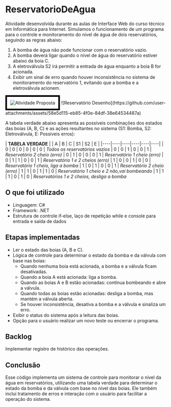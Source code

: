 # ReservatorioDeAgua
Atividade desenvolvida durante as aulas de Interface Web do curso técnico em Informática 
para Internet. Simulamos o funcionamento de um programa para o controle e 
monitoramento do nível de água de dois reservatórios, 
seguindo as regras abaixo:

1. A bomba de água não pode funcionar com o reservatório vazio.
2. A bomba deverá ligar quando o nível de água do reservatório estiver abaixo da boia C.
3. A eletroválvula S2 irá permitir a entrada de água enquanto a boia B for acionada.
4. Exibir um sinal de erro quando houver inconsistência no sistema de monitoramento do reservatório 1, evitando que a bomba e a eletroválvula acionem.
   
<img src="![Reservatório Desenho](https://github.com/user-attachments/assets/58e5d115-eb85-4f0e-84df-38e64534487a)" alt="Atividade Proposta" style="border: 5px solid #000; padding: 10px;">
![Reservatório Desenho](https://github.com/user-attachments/assets/58e5d115-eb85-4f0e-84df-38e64534487a)

A tabela verdade abaixo apresenta as possíveis combinações dos estados das boias (A, B, C) 
e as ações resultantes no sistema (S1: Bomba, S2: Eletroválvula, E: Possíveis erros):

 | **TABELA VERDADE** |
 | A  | B  | C  | S1 | S2 | E  | 
 |----|----|----|----|----|----| 
 | 0  | 0  | 0  | 0  | 0  | 0  |  *Todos os reservatórios vazios*
 | 0  | 0  | 1  | 0  | 0  | 1  |  *Reservatório 2 cheio (erro)*
 | 0  | 1  | 0  | 0  | 0  | 1  |  *Reservatório 1 cheio (erro)*
 | 0  | 1  | 1  | 0  | 0  | 1  |  *Reservatório 1 e 2 cheios (erro)*
 | 1  | 0  | 0  | 1  | 0  | 0  |  *Reservatório 1 cheio, liga a bomba*
 | 1  | 0  | 1  | 0  | 0  | 1  |  *Reservatório 2 cheio (erro)*
 | 1  | 1  | 0  | 1  | 1  | 0  |  *Reservatório 1 cheio e 2 não,vai bombeando*
 | 1  | 1  | 1  | 0  | 1  | 0  |  *Reservatórios 1 e 2 cheios, desliga a bomba*


## O que foi utilizado
- Linguagem: C#
- Framework: .NET
- Estrutura de controle if-else, laço de repetição while e console para entrada e saída de dados

## Etapas implementadas
- Ler o estado das boias (A, B e C).
- Lógica de controle para determinar o estado da bomba e da válvula com base nas boias:
   - Quando nenhuma boia está acionada, a bomba e a válvula ficam desativadas.
   - Quando a boia A está acionada: liga a bomba.
   - Quando as boias A e B estão acionadas: continua bombeando e abre a válvula.
   - Quando todas as boias estão acionadas: desliga a bomba, mas mantém a válvula aberta.
   - Se houver inconsistência, desativa a bomba e a válvula e sinaliza um erro.
- Exibir o status do sistema após a leitura das boias.
- Opção para o usuário realizar um novo teste ou encerrar o programa.

## Backlog
 Implementar registro de histórico das operações.

## Conclusão
Esse código implementa um sistema de controle para monitorar o nível da água em reservatórios, 
utilizando uma tabela verdade para determinar o estado da bomba e da válvula com base no nível 
das boias. Ele também inclui tratamento de erros e interação com o usuário para facilitar 
a operação do sistema.
